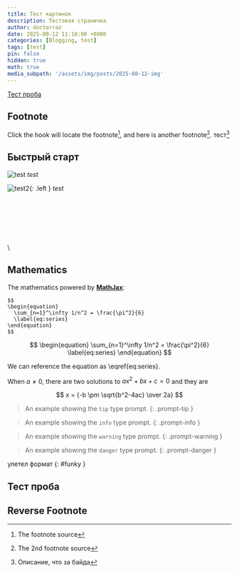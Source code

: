 ```yaml
---
title: Тест картинок
description: Тестовая страничка
author: doctorraz
date: 2025-08-12 11:10:00 +0800
categories: [Blogging, test]
tags: [test]
pin: false
hidden: true
math: true
media_subpath: '/assets/img/posts/2025-08-12-img'
---
```


[Тест проба](#тест-проба)


## Footnote

Click the hook will locate the footnote[^footnote], and here is another footnote[^fn-nth-2].
тест[^test]

## Быстрый старт
 
![test](Accelerators_menu.png)
_test_

![test2](/Accelerators_menu.png){: .left }
_test_

\
\
\
\
\
\
\


## Mathematics

The mathematics powered by [**MathJax**](https://www.mathjax.org/):

```
$$
\begin{equation}
  \sum_{n=1}^\infty 1/n^2 = \frac{\pi^2}{6}
  \label{eq:series}
\end{equation}
$$
```

$$
\begin{equation}
  \sum_{n=1}^\infty 1/n^2 = \frac{\pi^2}{6}
  \label{eq:series}
\end{equation}
$$

We can reference the equation as \eqref{eq:series}.

When $a \ne 0$, there are two solutions to $ax^2 + bx + c = 0$ and they are

$$ x = {-b \pm \sqrt{b^2-4ac} \over 2a} $$

> An example showing the `tip` type prompt.
{: .prompt-tip }

> An example showing the `info` type prompt.
{: .prompt-info }

> An example showing the `warning` type prompt.
{: .prompt-warning }

> An example showing the `danger` type prompt.
{: .prompt-danger }


улетел формат
{: #funky }


## Тест проба


## Reverse Footnote

[^footnote]: The footnote source
[^fn-nth-2]: The 2nd footnote source
[^test]: Описание, что за байда